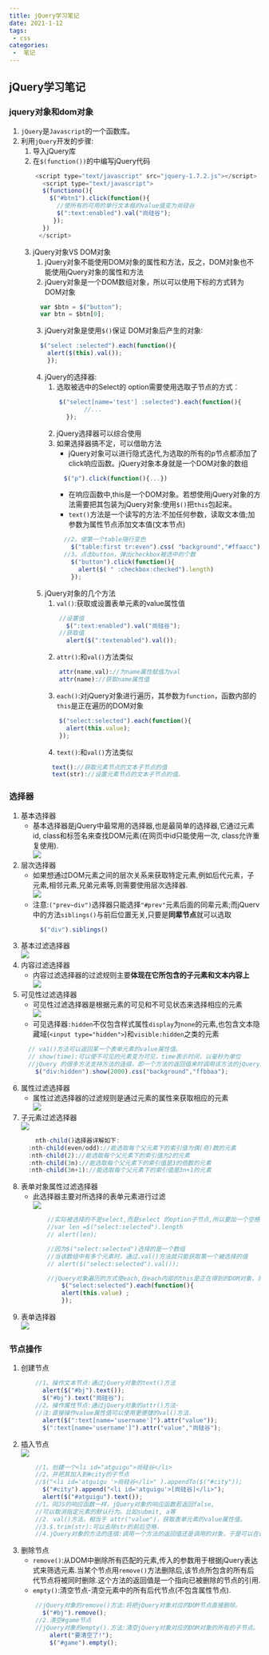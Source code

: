 ```yaml
---
title: jQuery学习笔记
date: 2021-1-12
tags:
 - css
categories:
 -  笔记
---    
```

## jQuery学习笔记  
### jquery对象和dom对象  
1. `jQuery`是`Javascript`的一个函数库。  
2. 利用`jQuery`开发的步骤:  
    1. 导入jQuery库  
    2. 在`$(function())`的中编写jQuery代码  
    ```js  
        <script type="text/javascript" src="jquery-1.7.2.js"></script>
          <script type="text/javascript">
          $(functiono(){
            $("#btn1").click(function(){
              //使所有的可用的单行文本框的value值变为尚硅谷
              $(":text:enabled").val("尚硅谷");
             });
          })
         </script>  
    ```  
    3. jQuery对象VS DOM对象  
        1. jQuery对象不能使用DOM对象的属性和方法，反之，DOM对象也不能使用jQuery对象的属性和方法  
        2. jQuery对象是一个DOM数组对象，所以可以使用下标的方式转为DOM对象  
        ```js  
          var $btn = $("button");
          var btn = $btn[0];  
        ```  
        3. jQuery对象是使用`$()`保证 DOM对象后产生的对象∶  
        ```js  
          $("select :selected").each(function(){
            alert($(this).val());
            });  
        ```  
        4. jQuery的选择器:  
            1. 选取被选中的Select的 option需要使用选取子节点的方式︰  
            ```js  
                $("select[name='test'] :selected").each(function(){
                       //...
                  });  
            ```  
            2. jQuery选择器可以综合使用  
            3. 如果选择器搞不定，可以借助方法  
                +  jQuery对象可以进行隐式迭代,为选取的所有的p节点都添加了click响应函数。jQuery对象本身就是一个DOM对象的数组   
                ```js  
                  $("p").click(function(){...})  
                ```  
                + 在响应函数中,this是一个DOM对象。若想使用jQuery对象的方法需要把其包装为jQuery对象:使用`$()`把`this`包起来。  
                + `text()`方法是一个读写的方法:不加任何参数，读取文本值;加参数为属性节点添加文本值(文本节点)  
                ```js  
                  //2。使第一个table隔行变色
                    $("table:first tr:even").css( "background","#ffaacc");
                  //3。点击button，弹出checkbox被选中的个数
                    $("button").click(function(){
                      alert($( " :checkbox:checked").length)
                    });  
                ```  
        5. jQuery对象的几个方法  
            1. `val()`:获取或设置表单元素的value属性值  
            ```js  
                //设置值
                  $(":text:enabled").val("尚硅谷");
                //获取值
                  alert($(":textenabled").val());  
            ```  
            2.  `attr()`:和`val()`方法类似  
            ```js  
                attr(name,val)://为name属性赋值为val
                attr(name)://获取name属性值  
            ```  
            3. `each()`:对jQuery对象进行遍历，其参数为`function`，函数内部的`this`是正在遍历的DOM对象  
            ```js  
                $("select:selected").each(function(){
                  alert(this.value);
                });  
            ```  
            4. `text()`:和`val()`方法类似  
            ```js  
              text()://获取元素节点的文本子节点的值
              text(str)://设置元素节点的文本子节点的值。  
            ```  
### 选择器  
1. 基本选择器  
    + 基本选择器是jQuery中最常用的选择器,也是最简单的选择器,它通过元素id, class和标签名来查找DOM元素(在网页中id只能使用一次, class允许重复使用).  
      ![](./jqpic/01.jpg)  
2. 层次选择器  
    + 如果想通过DOM元素之间的层次关系来获取特定元素,例如后代元素，子元素,相邻元素,兄弟元素等,则需要使用层次选择器.  
      ![](./jqpic/02.jpg)  
    + 注意:`("prev~div")`选择器只能选择`"#prev"`元素后面的同辈元素;而jQuerv中的方法`siblings()`与前后位置无关,只要是**同辈节点**就可以选取  
      ```js  
        $("div").siblings()
      ```  
3. 基本过滤选择器  
    ![](./jqpic/03.jpg)  
4. 内容过滤选择器  
    + 内容过滤选择器的过滤规则主要**体现在它所包含的子元素和文本内容上**    
    ![](./jqpic/04.jpg)  
5. 可见性过滤选择器  
    + 可见性过滤选择器是根据元素的可见和不可见状态来选择相应的元素  
      ![](./jqpic/05.jpg)  
    + 可见选择器`:hidden`不仅包含样式属性`display`为`none`的元素,也包含文本隐藏域(`<input type="hidden">`)和`visible:hidden`之类的元素  
    ```js  
      // va1()方法可以返回某一个表单元素的value属性值。
      // show(time):可以使不可见的元素变为可见，time表示时间，以毫秒为单位
      //jQuery 的很多方法支持方法的连缀，即一个方法的返回值来时调用该方法的jQuery对象:可以继续调用该对象的其他方法·
        $("div:hidden").show(2000).css("background","ffbbaa");  
    ```  
6. 属性过滤选择器  
    + 属性过滤选择器的过滤规则是通过元素的属性来获取相应的元素  
      ![](./jqpic/06.jpg)  
7. 子元素过滤选择器  
      ![](./jqpic/07.jpg)  
      ```js  
          nth-child()选择器详解如下:
        :nth-child(even/odd)://能选取每个父元素下的索引值为偶(奇)数的元素
        :nth-child(2)://能选取每个父元素下的索引值为2的元素
        :nth-child(3n)://能选取每个父元素下的索引值是3的倍数的元素
        :nth-child(3n+1)://能选取每个父元素下的索引值是3n+1的元素  
      ```  
8. 表单对象属性过滤选择器  
    + 此选择器主要对所选择的表单元素进行过滤  
      ![](./jqpic/08.jpg)  
      ```js  
          //实际被选择的不是select,而是select 的option子节点,所以要加一个空格·
          //var len =$("select:selected").length
          // alert(len);

          //因为$("select:selected")选择的是一个数组
          //当该数组中有多个元素时，通过.val()方法就只能获取第一个被选择的值
          // alert($("select:selected").val());

          //jQuery对象遍历的方式使each,在each内部的this是正在得到的DOM对象，而不是一个jQuery对象
              $("select:selected").each(function(){
              alert(this.value) ;
              });  
      ```  
9. 表单选择器  
      ![](./jqpic/09.jpg)  
### 节点操作  
1. 创建节点  
    ```js  
        //1。操作文本节点:通过jQuery对象的text()方法
          alert($("#bj").text());
          $("#bj").text("尚硅谷");
        //2。操作属性节点:通过jQuery对象的attr()方法·
        //注:直接操作value属性值可以使用更便捷的val()方法.
          alert($(":text[name='username']").attr("value"));
          $(":text[name='username']").attr("value","尚硅谷");  
    ```  
2. 插入节点  
      ![](./jqpic/10.jpg)  
      ```js  
          //1。创建一个<li id="atguigu">尚硅谷</li>
          //2。并把其加入到#city的子节点
          //$("<li id='atguigu '>尚硅谷</li>" ).appendTo($("#city"));
            $("#city").append("<li id='atguigu'>[尚硅谷]</li>");
            alert($("#atguigu").text());
          //1。同JS的响应函数一样，jQuery对象的响应函数若返回false,
          //可以取消指定元素的默认行为。比如submit, a等
          //2. val()方法，相当于 attr("value")，获取表单元素的value属性值。
          //3.$.trim(str):可以去除str的前后空格.
          //4.jQuery对象的方法的连缀:调用一个方法的返回值还是调用的对象，于是可以在调用方法的后面依然调用先前的那个对象的其他方法。  
3. 删除节点  
    + `remove()`:从DOM中删除所有匹配的元素,传入的参数用于根据jQuery表达式来筛选元素.当某个节点用`remove()`方法删除后,该节点所包含的所有后代节点将被同时删除.这个方法的返回值是一个指向已被删除的节点的引用.  
    + `empty()`:清空节点-清空元素中的所有后代节点(不包含属性节点).  
    ```js  
        //jQuery对象的remove()方法:将把jQuery对象对应的DOM节点直接删除。
          $("#bj").remove();
        //2.清空#game节点
        //jQuery对象的empty().方法:清空jQuery对象对应的DOM对象的所有的子节点。
            alert("要清空了!");
            $("#game").empty();  
    ```






































